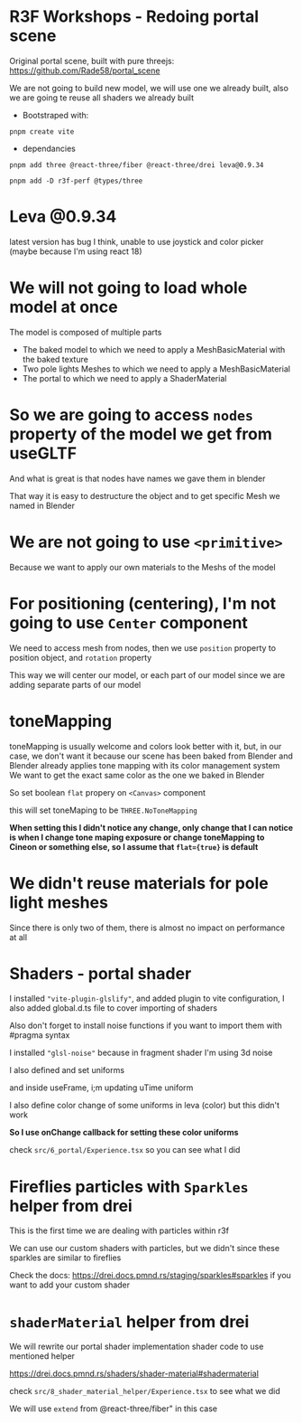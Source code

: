 # R3F Workshops - Redoing portal scene

Original portal scene, built with pure threejs: <https://github.com/Rade58/portal_scene>

We are not going to build new model, we will use one we already built, also we are going te reuse all shaders we already built

- Bootstraped with:

```
pnpm create vite
```

- dependancies

```
pnpm add three @react-three/fiber @react-three/drei leva@0.9.34
```

```
pnpm add -D r3f-perf @types/three
```

# Leva @0.9.34

latest version has bug I think, unable to use joystick and color picker (maybe because I'm using react 18)

# We will not going to load whole model at once

The model is composed of multiple parts

- The baked model to which we need to apply a MeshBasicMaterial with the baked texture
- Two pole lights Meshes to which we need to apply a MeshBasicMaterial
- The portal to which we need to apply a ShaderMaterial

# So we are going to access `nodes` property of the model we get from useGLTF

And what is great is that nodes have names we gave them in blender

That way it is easy to destructure the object and to get specific Mesh we named in Blender

# We are not going to use `<primitive>`

Because we want to apply our own materials to the Meshs of the model

# For positioning (centering), I'm not going to use `Center` component

We need to access mesh from nodes, then we use `position` property to position object, and `rotation` property

This way we will center our model, or each part of our model since we are adding separate parts of our model

# toneMapping

toneMapping is usually welcome and colors look better with it, but, in our case, we don't want it because our scene has been baked from Blender and Blender already applies tone mapping with its color management system We want to get the exact same color as the one we baked in Blender

So set boolean `flat` propery on `<Canvas>` component

this will set toneMaping to be `THREE.NoToneMapping`

**When setting this I didn't notice any change, only change that I can notice is when I change tone maping exposure or change toneMapping to Cineon or something else, so I assume that `flat={true}` is default**

# We didn't reuse materials for pole light meshes

Since there is only two of them, there is almost no impact on performance at all

# Shaders - portal shader

I installed `"vite-plugin-glslify"`, and added plugin to vite configuration, I also added global.d.ts file to cover importing of shaders

Also don't forget to install noise functions if you want to import them with #pragma syntax

I installed `"glsl-noise"` because in fragment shader I'm using 3d noise

I also defined and set uniforms

and inside useFrame, i;m updating uTime uniform

I also define color change of some uniforms in leva (color) but this didn't work

**So I use onChange callback for setting these color uniforms**

check `src/6_portal/Experience.tsx` so you can see what I did

# Fireflies particles with `Sparkles` helper from drei

This is the first time we are dealing with particles within r3f

We can use our custom shaders with particles, but we didn't since these sparkles are similar to fireflies

Check the docs: <https://drei.docs.pmnd.rs/staging/sparkles#sparkles> if you want to add your custom shader

# `shaderMaterial` helper from drei

We will rewrite our portal shader implementation shader code to use mentioned helper

<https://drei.docs.pmnd.rs/shaders/shader-material#shadermaterial>

check `src/8_shader_material_helper/Experience.tsx` to see what we did

We will use `extend` from @react-three/fiber" in this case
